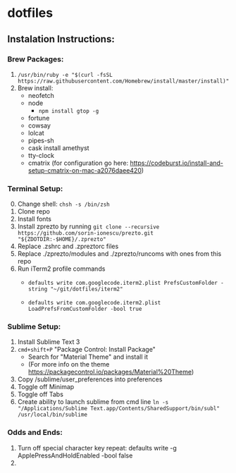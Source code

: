 # dotfiles

## Instalation Instructions:

### Brew Packages:
1. ```/usr/bin/ruby -e "$(curl -fsSL https://raw.githubusercontent.com/Homebrew/install/master/install)"```
2. Brew install:
	* neofetch
	* node
		* ```npm install gtop -g```
	* fortune
	* cowsay
	* lolcat
	* pipes-sh
	* cask install amethyst
	* tty-clock
	* cmatrix (for configuration go here: https://codeburst.io/install-and-setup-cmatrix-on-mac-a2076daee420)

### Terminal Setup:
0. Change shell:  `chsh -s /bin/zsh`
1. Clone repo
2. Install fonts
3. Install zprezto by running ```git clone --recursive https://github.com/sorin-ionescu/prezto.git "${ZDOTDIR:-$HOME}/.zprezto"```
4. Replace .zshrc and .zpreztorc files
5. Replace ./zprezto/modules and ./zprezto/runcoms with ones from this repo
6. Run iTerm2 profile commands
	* ```defaults write com.googlecode.iterm2.plist PrefsCustomFolder -string "~/git/dotfiles/iterm2"```
	
	* ```defaults write com.googlecode.iterm2.plist LoadPrefsFromCustomFolder -bool true```

### Sublime Setup:
1. Install Sublime Text 3
2. `cmd+shift+P` "Package Control: Install Package"
	* Search for "Material Theme" and install it
	* (For more info on the theme https://packagecontrol.io/packages/Material%20Theme)
3. Copy /sublime/user_preferences into preferences
4. Toggle off Minimap
5. Toggle off Tabs
6. Create ability to launch sublime from cmd line ```ln -s "/Applications/Sublime Text.app/Contents/SharedSupport/bin/subl" /usr/local/bin/sublime```

### Odds and Ends:
1. Turn off special character key repeat: defaults write -g ApplePressAndHoldEnabled -bool false
2. 